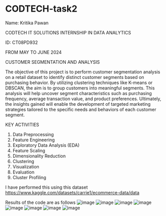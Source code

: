 # CODTECH-task2

Name: Kritika Pawan 

CODTECH IT SOLUTIONS INTERNSHIP IN DATA ANALYTICS 

ID: CT08PD932 

FROM MAY TO JUNE 2024

CUSTOMER SEGMENTATION AND ANALYSIS

The objective of this project is to perform customer segmentation analysis on a retail dataset to identify distinct customer segments based on purchasing behavior. By utilizing clustering techniques like K-means or DBSCAN, the aim is to group customers into meaningful segments. This analysis will help uncover segment characteristics such as purchasing frequency, average transaction value, and product preferences. Ultimately, the insights gained will enable the development of targeted marketing strategies tailored to the specific needs and behaviors of each customer segment.

KEY ACTIVITIES
1. Data Preprocessing
2. Feature Engineering
3. Exploratory Data Analysis (EDA)
4. Feature Scaling
5. Dimensionality Reduction
6. Clustering
7. Visualization
8. Evaluation
9. Cluster Profiling

I have performed this using this dataset
https://www.kaggle.com/datasets/carrie1/ecommerce-data/data

Results of the code are as follows
![image](https://github.com/KritikaPawan/CODTECH-task2/assets/109101860/68cc83ea-726f-4568-acc2-011f4b7a8b08)
![image](https://github.com/KritikaPawan/CODTECH-task2/assets/109101860/830ff47f-1a60-46f3-a1e1-76f3014e42f5)
![image](https://github.com/KritikaPawan/CODTECH-task2/assets/109101860/202d216c-482a-4751-ba35-9135986fea3f)
![image](https://github.com/KritikaPawan/CODTECH-task2/assets/109101860/9b7533f8-26e7-4c6d-beb0-1abd3759cf99)
![image](https://github.com/KritikaPawan/CODTECH-task2/assets/109101860/2bfcdce1-576b-414b-abbb-1f5594c41490)
![image](https://github.com/KritikaPawan/CODTECH-task2/assets/109101860/b6f5ff82-bb8e-448f-afd6-8a3e1dc76930)
![image](https://github.com/KritikaPawan/CODTECH-task2/assets/109101860/cdd9a015-329f-4f33-9926-c415275b9305)
![image](https://github.com/KritikaPawan/CODTECH-task2/assets/109101860/b3f71985-9714-492d-a1c4-39c8716044d0)







